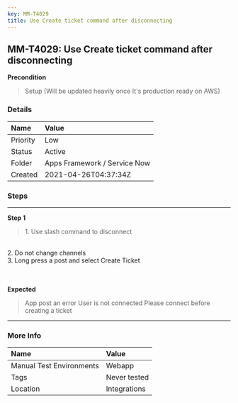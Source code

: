 ```yaml
---
key: MM-T4029
title: Use Create ticket command after disconnecting
---
```


## MM-T4029: Use Create ticket command after disconnecting

**Precondition**

> <article>Setup (Will be updated heavily once It's production ready on AWS)</article>

### Details

| Name     | Value                        |
| :------- | :--------------------------- |
| Priority | Low                          |
| Status   | Active                       |
| Folder   | Apps Framework / Service Now |
| Created  | 2021-04-26T04:37:34Z         |

### Steps

<hr/>

**Step 1**

> <article>1. Use slash command to disconnect

<br>2. Do not change channels
<br>3. Long press a post and select Create Ticket<br><br><br></article>

**Expected**

> <article>App post an error User is not connected Please connect before creating a ticket</article>

<hr/>

### More Info

| Name                     | Value        |
| :----------------------- | :----------- |
| Manual Test Environments | Webapp       |
| Tags                     | Never tested |
| Location                 | Integrations |
